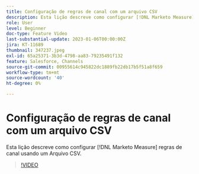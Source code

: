 ```yaml
---
title: Configuração de regras de canal com um arquivo CSV
description: Esta lição descreve como configurar [!DNL Marketo Measure] regras de canal usando um Arquivo CSV.
role: User
level: Beginner
doc-type: Feature Video
last-substantial-update: 2023-01-06T00:00:00Z
jira: KT-11689
thumbnail: 347237.jpeg
exl-id: 65a25371-3b3d-4798-aa83-79235491f132
feature: Salesforce, Channels
source-git-commit: 00955614c945822dc1889fb22db17b5f51a8f659
workflow-type: tm+mt
source-wordcount: '40'
ht-degree: 0%

---
```


# Configuração de regras de canal com um arquivo CSV

Esta lição descreve como configurar [!DNL Marketo Measure] regras de canal usando um Arquivo CSV.

>[!VIDEO](https://video.tv.adobe.com/v/347237/?quality=12&learn=on)
